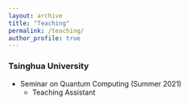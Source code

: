 ```yaml
---
layout: archive
title: "Teaching"
permalink: /teaching/
author_profile: true
---
```


### Tsinghua University

  * Seminar on Quantum Computing (Summer 2021)
      * Teaching Assistant

